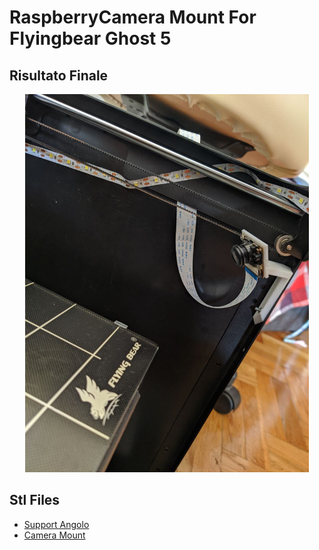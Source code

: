 # RaspberryCamera Mount For Flyingbear Ghost 5

## Risultato Finale

<p align="center">
  <img width="90%" src="Images/1.jpeg">
</p>


## Stl Files

- [Support Angolo](stls/cam_angle_high.stl)
- [Camera Mount](stls/pi_cam_thin.stl)